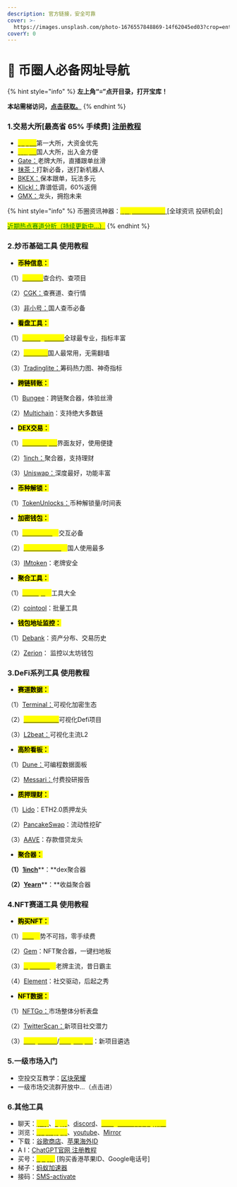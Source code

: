 ```yaml
---
description: 官方链接，安全可靠
cover: >-
  https://images.unsplash.com/photo-1676557848869-14f62045ed03?crop=entropy&cs=tinysrgb&fm=jpg&ixid=MnwxOTcwMjR8MHwxfHJhbmRvbXx8fHx8fHx8fDE2Nzg5Mzg4MzM&ixlib=rb-4.0.3&q=80
coverY: 0
---
```


# 📡 币圈人必备网址导航

{% hint style="info" %}
**左上角“≡”点开目录，打开宝库！**

**本站需梯访问，**[**点击获取。**](https://ant.aff008.shop/)
{% endhint %}

### 1.交易大所\[最高省 65% 手续费] [注册教程](bi-quan-ren-bi-bei-wang-zhi-dao-hang/1.-jiao-yi-suo-zhu-ce-jiao-cheng.md)

* [<mark style="color:yellow;">币安：</mark>](https://accounts.binance.com/zh-CN/register?ref=U7OKR30O)第一大所，大资金优先
* [<mark style="color:yellow;">欧易：</mark>](https://www.okx.com/cn/join/cryptoinfo)国人大所，出入金方便
* [Gate：](https://www.gate.io/zh/signup/13171690/76)老牌大所，直播跟单丝滑
* [抹茶：](https://www.mexc.com/zh-CN/register?inviteCode=1SGm4)打新必备，送打新机器人
* [BKEX：](https://www.bkex.com/register/HLLDTSL7)保本跟单，玩法多元
* [Klickl：](https://www.klickl.io/user/register?intiveCode=XJ6181)靠谱低调，60%返佣
* [GMX：](https://app.gmx.io/#/trade/)龙头，拥抱未来

{% hint style="info" %}
币圈资讯神器：[<mark style="color:yellow;">律动BlockBeats</mark> ](https://www.theblockbeats.info/)\[全球资讯 投研机会]

[<mark style="color:green;">近期热点赛道分析（持续更新中...）</mark>](zui-xin-cai-fu-mi-ma/you-guan-zui-xin-xiang-mu-ji-hui.md)
{% endhint %}

### 2.炒币基础工具 使用教程

* <mark style="background-color:yellow;">**币种信息：**</mark>

（1）[<mark style="color:yellow;">CMC：</mark>](https://coinmarketcap.com/)查合约、查项目

（2）[CGK：](https://www.coingecko.com/zh)查赛道、查行情

（3）[非小号：](https://www.feixiaohaozh.info/)国人查币必备

* <mark style="background-color:yellow;">**看盘工具：**</mark>

（1）[<mark style="color:yellow;">Tradingview：</mark>](https://www.tradingview.com/gopro/?share\_your\_love=fengshi2020)全球最专业，指标丰富

（2）[<mark style="color:yellow;">Aicoin：</mark>](https://www.aicoin.com/)国人最常用，无需翻墙

（3）[Tradinglite：](https://www.tradinglite.com/join?ref=FS2020)筹码热力图、神奇指标

* <mark style="background-color:yellow;">**跨链转账：**</mark>

（1）[Bungee](https://bungee.exchange/)：跨链聚合器，体验丝滑

（2）[Multichain](https://app.multichain.org/#/router)：支持绝大多数链

* <mark style="background-color:yellow;">**DEX交易：**</mark>

（1）[<mark style="color:yellow;">Cowswap：</mark>](https://swap.cow.fi/#/1/swap/WETH?referral=0xd5683E53fCa1b581873276d15195CFFEC89F5A5c)界面友好，使用便捷

（2）[1inch：](https://app.1inch.io/#/1/simple/swap/ETH/DAI)聚合器，支持理财

（3）[Uniswap：](https://app.uniswap.org/#/swap)深度最好，功能丰富

* <mark style="background-color:yellow;">**币种解锁：**</mark>

（1）[TokenUnlocks：](https://token.unlocks.app/)币种解锁量/时间表

* <mark style="background-color:yellow;">**加密钱包：**</mark>

（1）[<mark style="color:yellow;">Metamask</mark>](https://metamask.io/)<mark style="color:yellow;">：</mark>交互必备

（2）[<mark style="color:yellow;">TokenPocket</mark>](https://www.tokenpocket.pro/)<mark style="color:yellow;">：</mark>国人使用最多

（3）[IMtoken](https://token.im/)：老牌安全

* <mark style="background-color:yellow;">**聚合工具：**</mark>

（1）[<mark style="color:yellow;">mct.xyz</mark>](https://mct.xyz/nav)<mark style="color:yellow;">：</mark>工具大全

（2）[cointool](https://cointool.app/dashboard)：批量工具

* <mark style="background-color:yellow;">**钱包地址监控：**</mark>

（1）[Debank](https://debank.com/)：资产分布、交易历史

（2）[Zerion](https://app.zerion.io/connect-wallet)： 监控以太坊钱包



### 3.**DeFi系列工具 使用教程**

* <mark style="background-color:yellow;">**赛道数据：**</mark>

（1）[Terminal：](https://tokenterminal.com/terminal)可视化加密生态

（2）[<mark style="color:yellow;">DefiLlama：</mark>](https://defillama.com/)可视化Defi项目

（3）[L2beat：](https://l2beat.com/scaling/tvl)可视化主流L2

* <mark style="background-color:yellow;">**高阶看板：**</mark>

（1）[Dune：](https://dune.com/browse/dashboards)可编程数据面板

（2）[Messari：](https://messari.io/)付费投研报告

* <mark style="background-color:yellow;">**质押理财：**</mark>

（1）[Lido](https://lidofi.ca/?gclid=Cj0KCQjw2cWgBhDYARIsALggUhoEcH2dnKB\_YVeITzEGOWgUwoeAyAX-NuUXahAnYOZWx-fwQkzVC2oaAk2bEALw\_wcB)：ETH2.0质押龙头

（2）[PancakeSwap](https://pancakeswap.finance/?chain=eth)：流动性挖矿

（3）[AAVE](https://app.aave.com/)：存款借贷龙头

* <mark style="background-color:yellow;">**聚合器：**</mark>

**（1）**[**1inch**](https://1inch.io/)**：**dex聚合器

**（2）**[**Yearn**](https://yearn.finance/)**：**收益聚合器



### 4.NFT赛道工具 使用教程

* <mark style="background-color:yellow;">**购买NFT：**</mark>

（1）[<mark style="color:yellow;">Blur</mark>](https://blur.io/)<mark style="color:yellow;">：</mark>势不可挡，零手续费

（2）[Gem](https://www.gem.xyz/)：NFT聚合器，一键扫地板

（3）[<mark style="color:yellow;">Opensea</mark>](https://opensea.io/)<mark style="color:yellow;">：</mark>老牌主流，昔日霸主

（4）[Element](https://mainnet.element.market/invite?ref=5SO0)：社交驱动，后起之秀

* <mark style="background-color:yellow;">**NFT数据：**</mark>

（1）[NFTGo：](https://nftgo.io/)市场整体分析表盘

（2）[TwitterScan：](https://twitterscan.com/)新项目社交潜力

（3）[<mark style="color:yellow;">raritysniffer</mark>](https://raritysniffer.com/index)/[<mark style="color:yellow;">raritysniper</mark>](https://raritysniper.com/)：新项目遴选



### 5.一级市场入门

* 空投交互教学：[区块荣耀](https://www.youtube.com/@blockchainglory)
* 一级市场交流群开放中...（点击进）



### 6.其他工具

* 聊天：[<mark style="color:yellow;">推特</mark>](https://twitter.com/)、[<mark style="color:yellow;">电报</mark>](https://www.telegram.org/)、[discord](https://discord.com/)、[<mark style="color:yellow;">Mosgram（中文电报）</mark>](https://www.mosgram.com/)
* 浏览：[<mark style="color:yellow;">谷歌浏览器</mark>](https://www.google.com/chrome/)、[youtube](https://www.youtube.com/)、[Mirror](https://mirror.xyz/)
* 下载：[谷歌商店](https://www.youtube.com/watch?v=U9nexmTt4kw)、[苹果海外ID](https://taohao.me/)
* A   I：[ChatGPT官网 ](https://chat.openai.com/) [注册教程](https://mirror.xyz/boxchen.eth/9O9CSqyKDj4BKUIil7NC1Sa1LJM-3hsPqaeW\_QjfFBc)
* 买号：[<mark style="color:yellow;">淘号网</mark>](https://taohao.me/) \[购买香港苹果ID、Google电话号]
* 梯子：[蚂蚁加速器](https://ant.aff008.shop/)
* 接码：[SMS-activate](https://sms-activate.org/)

